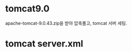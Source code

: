 # tomcat9.0
 apache-tomcat-9.0.43.zip을 받아 압축풀고, tomcat 서버 세팅.

# tomcat server.xml

<Connector connectionTimeout="20000" port="8089" protocol="HTTP/1.1" redirectPort="8443" URIEncoding="UTF-8"/>
<Connector port="8009" protocol="AJP/1.3" redirectPort="8443" URIEncoding="UTF-8" />


